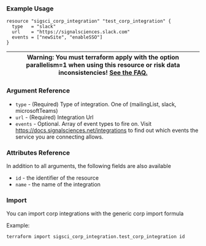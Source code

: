 ### Example Usage

```hcl-terraform
resource "sigsci_corp_integration" "test_corp_integration" {
  type   = "slack"
  url    = "https://signalsciences.slack.com"
  events = ["newSite", "enableSSO"]
}
```
|Warning: You must terraform apply with the option parallelism=1 when using this resource or risk data inconsistencies! [See the FAQ.](https://github.com/signalsciences/terraform-provider-sigsci/blob/main/docs/guides/FAQ.md)|
|---|

### Argument Reference
- `type` - (Required) Type of integration. One of (mailingList, slack, microsoftTeams)
- `url` -  (Required) Integration Url
- `events` - Optional. Array of event types to fire on. Visit https://docs.signalsciences.net/integrations to find out which events the service you are connecting allows. 

### Attributes Reference
In addition to all arguments, the following fields are also available
- `id` - the identifier of the resource
- `name` - the name of the integration

### Import
You can import corp integrations with the generic corp import formula

Example:
```shell script
terraform import sigsci_corp_integration.test_corp_integration id
```
